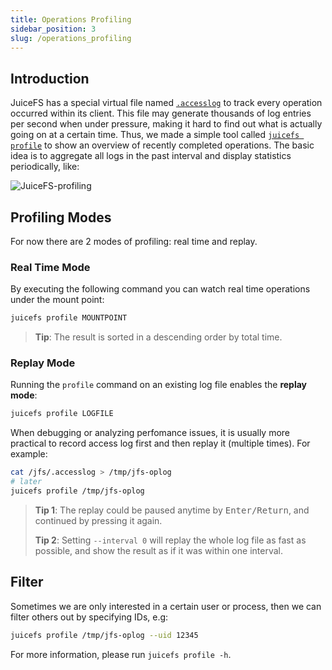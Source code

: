 ```yaml
---
title: Operations Profiling
sidebar_position: 3
slug: /operations_profiling
---
```


## Introduction

JuiceFS has a special virtual file named [`.accesslog`](../administration/fault_diagnosis_and_analysis.md#access-log) to track every operation occurred within its client. This file may generate thousands of log entries per second when under pressure, making it hard to find out what is actually going on at a certain time. Thus, we made a simple tool called [`juicefs profile`](../reference/command_reference.md#juicefs-profile) to show an overview of recently completed operations. The basic idea is to aggregate all logs in the past interval and display statistics periodically, like:

![JuiceFS-profiling](../images/juicefs-profiling.gif)

## Profiling Modes

For now there are 2 modes of profiling: real time and replay.

### Real Time Mode

By executing the following command you can watch real time operations under the mount point:

```bash
juicefs profile MOUNTPOINT
```

> **Tip**: The result is sorted in a descending order by total time.

### Replay Mode

Running the `profile` command on an existing log file enables the **replay mode**:

```bash
juicefs profile LOGFILE
```

When debugging or analyzing perfomance issues, it is usually more practical to record access log first and then replay it (multiple times). For example:

```bash
cat /jfs/.accesslog > /tmp/jfs-oplog
# later
juicefs profile /tmp/jfs-oplog
```

> **Tip 1**: The replay could be paused anytime by <kbd>Enter/Return</kbd>, and continued by pressing it again.
>
> **Tip 2**: Setting `--interval 0` will replay the whole log file as fast as possible, and show the result as if it was within one interval.

## Filter

Sometimes we are only interested in a certain user or process, then we can filter others out by specifying IDs, e.g:

```bash
juicefs profile /tmp/jfs-oplog --uid 12345
```

For more information, please run `juicefs profile -h`.
